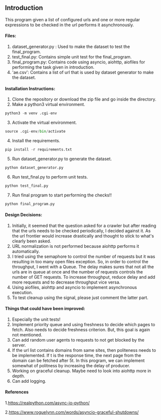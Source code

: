 ## Introduction
This program given a list of configured urls and one or more regular expressions to be checked in the url performs it asynchronously.

#### Files:
1. dataset_generator.py : Used to make the dataset to test the final_program.
2. test_final.py: Contains simple unit test for the final_program.
3. final_program.py: Contains code using asyncio, aiohttp, aiofiles for performing the task given in introduction.
4. 'ae.csv': Contains a list of url that is used by dataset generator to make the dataset.

#### Installation Instructions:
1. Clone the repository or download the zip file and go inside the directory.
2. Make a python3 virtual environment.
```python
python3 -m venv .cgi-env
```
3. Activate the virtual environment.
```python
source .cgi-env/bin/activate
```
4. Install the requirements.
```python
pip install -r requirements.txt
```
5. Run dataset_generator.py to generate the dataset.
```python
python dataset_generator.py
```
6. Run test_final.py to perform unit tests.
```python
python test_final.py
```
7. Run final program to start performing the checks!!
```python
python final_program.py
```

#### Design Decisions:
1. Initially, it seemed that the question asked for a crawler but after reading that the urls needs to be checked periodically, I decided against it. As the url frontier would increase drastically and thought to stick to what's clearly been asked.
2. URL normalization is not performed because aiohttp performs it automatically.
3. I tried using the semaphore to control the number of requests but it was resulting in too many open files exception. So, in order to control the throughput, I went with a Queue. The delay makes sures that not all the urls are in queue at once and the number of requests controls the number of GET requests. To increase throughput, reduce delay and add more requests and to decrease throughput vice versa.
4. Using aiofiles, aiohttp and asyncio to implement asynchronous execution.
5. To test cleanup using the signal, please just comment the latter part.

#### Things that could have been improved:
1. Especially the unit tests!
2. Implement priority queue and using freshness to decide which pages to fetch. Also needs to decide freshness criterion. But, this goal is again not mentioned.
3. Can add random user agents to requests to not get blocked by the server.
4. If the url list contains domains from same sites, then politeness needs to be implemented. If t is the response time, the next page from the domain can be fetched after 5t. In this program, we can implement somewhat of politness by increasing the delay of producer.
5. Working on graceful cleanup. Maybe need to look into aiohttp more in depth.
6. Can add logging.

#### References
1.<https://realpython.com/async-io-python/> 

2.<https://www.roguelynn.com/words/asyncio-graceful-shutdowns/>
